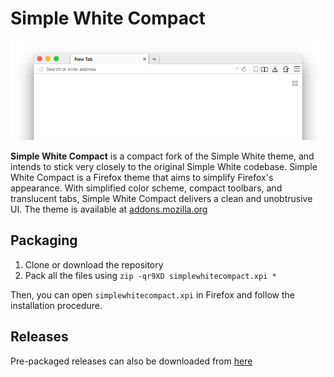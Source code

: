 # Simple White Compact

![Screenshot](https://raw.githubusercontent.com/3marcusw/simplewhitecompact/master/screenshot.png)
        
**Simple White Compact** is a compact fork of the Simple White theme, and intends to stick very closely to the original Simple White codebase.
Simple White Compact is a Firefox theme that aims to simplify Firefox's appearance. With simplified color scheme, compact toolbars, and translucent tabs, Simple White Compact delivers a clean and unobtrusive UI. The theme is available at [addons.mozilla.org](https://addons.mozilla.org/en-US/firefox/addon/simple-white-compact/)

## Packaging

1. Clone or download the repository
2. Pack all the files using `zip -qr9XD simplewhitecompact.xpi *`

Then, you can open `simplewhitecompact.xpi` in Firefox and follow the installation procedure.

## Releases

Pre-packaged releases can also be downloaded from [here](https://github.com/3marcusw/simplewhitecompact/releases)